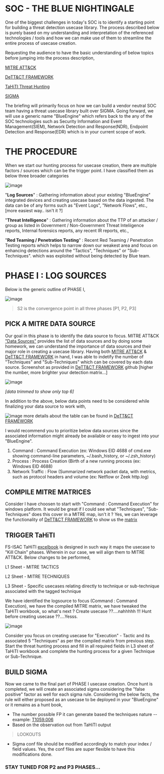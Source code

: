# SOC - THE BLUE NIGHTINGALE

One of the biggest challenges in today's SOC is to identify a starting point for building a threat detection usecase library. The process described below is purely based on my understanding and interpretation of the referenced technologies / tools and how we can make use of them to streamline the entire process of usecase creation.

Requesting the audience to have the basic understanding of below topics before jumping into the process description,

[MITRE ATT&CK](https://attack.mitre.org/)

[DeTT&CT FRAMEWORK](https://github.com/rabobank-cdc/DeTTECT)

[TaHiTI Threat Hunting](https://www.betaalvereniging.nl/en/safety/tahiti/)

[SIGMA](https://github.com/SigmaHQ/sigma)


The briefing will primarily focus on how we can build a vendor neutral SOC team having a threat usecase library built over SIGMA. Going forward, we will use a generic name "BlueEngine" which refers back to the any of the SOC technologies such as Security Information and Event Management(SIEM), Network Detection and Response(NDR), Endpoint Detection and Response(EDR) which is in your current scope of work.

# THE PROCEDURE

When we start our hunting process for usecase creation, there are multiple factors / sources which can be the trigger point. I have classified them as below three broader categories

![image](https://user-images.githubusercontent.com/86832373/152847530-3ab37887-2f09-4edb-accf-cea3c8d0c553.png)

"**Log Sources**" : Gathering information about your existing "BlueEngine" integrated devices and creating usecase based on the data ingested. The data can be of any forms such as "Event Logs", "Network Flows", etc., [more easiest way.. isn't it ?]

"**Threat Intelligence**" : Gathering information about the TTP of an attacker / group as listed in Government / Non-Government Threat Inteliigence reports, Internal forensics reports, any recent IR reports, etc.,

"**Red Teaming / Penetration Testing**" : Recent Red Teaming / Penetration Testing reports which helps to narrow down our weakest area and focus on enhancing detections around the "Tactics", "Techniques" or "Sub-Techniques". which was exploited without being detected by Blue team.

# **PHASE I : LOG SOURCES**

Below is the generic outline of PHASE I,

![image](https://user-images.githubusercontent.com/86832373/152855379-a103cb13-0376-434a-89f3-3d439c7dc321.png)

> S2 is the convergence point in all three phases [P1, P2, P3]

## PICK A MITRE DATA SOURCE
Our goal in this phase is to identify the data source to focus. MITRE ATT&CK ["Data Sources"](https://attack.mitre.org/datasources/) provides the list of data sources and by doing some homework, we can understand the importance of data sources and their major role in creating a usecase library. Having both [MITRE ATT&CK](https://attack.mitre.org/) & [DeTT&CT FRAMEWORK](https://github.com/rabobank-cdc/DeTTECT) in hand, I was able to indetify the number of "Techniques" and "Sub-Techniques" which can be covered by each data source. Screenshot as provided in [DeTT&CT FRAMEWORK](https://github.com/rabobank-cdc/DeTTECT) github [higher the number, more brighter your detection matrix...]

![image](https://user-images.githubusercontent.com/86832373/152853649-cf9b3f17-1344-4c1a-a43a-96f663979be5.png)

_[data trimmed to show only top 6]_

In addition to the above, below data points need to be considered while finalizing your data source to work with,

![image](https://user-images.githubusercontent.com/86832373/152856722-0dce957a-88e3-4af4-aa1d-1c6f89883ff8.png)
more details about the table can be found in [DeTT&CT FRAMEWORK](https://github.com/rabobank-cdc/DeTTECT)

I would recommend you to prioritize below data sources since the associated information might already be available or easy to ingest into your "BlueEngine". 

1. Command : Command Execution (ex: Windows EID 4688 of cmd.exe showing command-line parameters, ~/.bash_history, or ~/.zsh_history)
2. Process : Process Creation (Birth of a new running process (ex: Windows EID 4688)
3. Network Traffic : Flow (Summarized network packet data, with metrics, such as protocol headers and volume (ex: Netflow or Zeek http.log)

## COMPILE MITRE MATRICES

Consider I have choosen to start with "Command : Command Execution" for windows platform. It would be great if I could see what "Techniques", "Sub-Techniques" does this cover in a MITRE map, isn't it ? Yes, we can leverage the functionality of [DeTT&CT FRAMEWORK](https://github.com/rabobank-cdc/DeTTECT) to show us the [matrix](https://github.com/OpenSourceTechie/bluenightingale/blob/main/Command_Command_Execution_MITRE.svg)

## TRIGGER TaHiTI

FS-ISAC TaHiTI [excelbook](https://www.betaalvereniging.nl/wp-content/uploads/Magma-for-Threat-Hunting.xlsx) is designed in such way it maps the usecase to "Kill Chain" phases. Wherein in our case, we will align them to MITRE ATT&CK. Below changes to be performed,

L1 Sheet - MITRE TACTICS

L2 Sheet - MITRE TECHNIQUES

L3 Sheet - Specific usecases relating directly to technique or sub-technique associated with the tagged technique


We have identified the logsource to focus (Command : Command Execution), we have the compiled MITRE matrix, we have tweaked the TaHiTI workbook, so what's next ? Create usecase ??....nahhhhh !!! Hunt before creating usecase ??....Yesss.

![image](https://user-images.githubusercontent.com/86832373/152861322-cd70207d-78ec-4aed-bc47-6a7552448e23.png)

Consider you focus on creating usecase for "Execution" - Tactic and its associated 5 "Techniques" as per the compiled matrix from previous step. Start the threat hunting process and fill in all required fields in L3 sheet of TaHiTI workbook and complete the hunting process for a given Technique or Sub-Technique.

## BUILD SIGMA

Now we came to the final part of PHASE I usecase creation. Once hunt is completed, we will create an associated sigma considering the "false positive" factor as well for each sigma rule. Considering the below facts, the rule will either proposed as an usecase to be deployed in your "BlueEngine" or it remains as a hunt book,

- The number possible FP it can generate based the techniques nature -- example: [T1059.006](https://attack.mitre.org/techniques/T1059/006/)
- Based on the observation out from TaHiTI output

> LOOKOUTS

- Sigma conf file should be modified accordingly to match your index / field values. Yes, the conf files are super flexible to have this modifications done.

### STAY TUNED FOR P2 and P3 PHASES...
